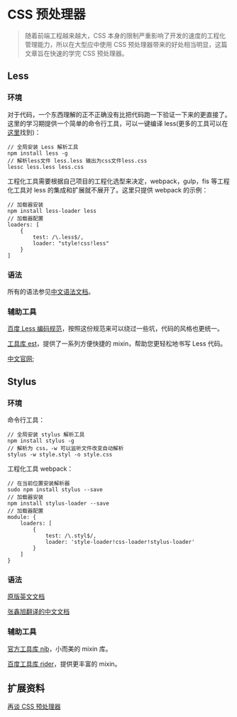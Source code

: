 # CSS 预处理器

> 随着前端工程越来越大，CSS 本身的限制严重影响了开发的速度的工程化管理能力，所以在大型应中使用 CSS 预处理器带来的好处相当明显，这篇文章旨在快速的学完 CSS 预处理器。

## Less

### 环境

对于代码，一个东西理解的正不正确没有比把代码跑一下验证一下来的更直接了。这里的学习期提供一个简单的命令行工具，可以一键编译 less(更多的工具可以在[这里](http://lesscss.cn/usage/)找到)：

	// 全局安装 Less 解析工具
	npm install less -g
	// 解析less文件 less.less 输出为css文件less.css
	lessc less.less less.css
	
工程化工具需要根据自己项目的工程化选型来决定，webpack，gulp，fis 等工程化工具对 less 的集成和扩展就不展开了。这里只提供 webpack 的示例：

	// 加载器安装
	npm install less-loader less
	// 加载器配置
	loaders: [
		{
			test: /\.less$/,
			loader: "style!css!less"
		}
	]

### 语法
 
所有的语法参见[中文语法文档](http://www.css88.com/doc/less/features/)。

### 辅助工具

[百度 Less 编码规范](https://github.com/ecomfe/spec/blob/master/less-code-style.md#user-content-混入mixin-1)，按照这份规范来可以绕过一些坑，代码的风格也更统一。

[工具库 est](http://ecomfe.github.io/est/)，提供了一系列方便快捷的 mixin，帮助您更轻松地书写 Less 代码。

[中文官网](http://www.1024i.com/demo/less/);

## Stylus

### 环境

命令行工具：

	// 全局安装 stylus 解析工具
	npm install stylus -g
	// 解析为 css，-w 可以监听文件改变自动解析
	stylus -w style.styl -o style.css

工程化工具 webpack：
	
	// 在当前位置安装解析器
	sudo npm install stylus --save
	// 加载器安装
	npm install stylus-loader --save
	// 加载器配置
	module: {
        loaders: [
            { 
                test: /\.styl$/, 
                loader: 'style-loader!css-loader!stylus-loader' 
            }
        ]
    }
	
### 语法

[原版英文文档](http://stylus-lang.com/docs/selectors.html)

[张鑫旭翻译的中文文档](http://www.zhangxinxu.com/jq/stylus/css-style.php)

### 辅助工具

[官方工具库 nib](http://tj.github.io/nib/)，小而美的 mixin 库。

[百度工具库 rider](https://github.com/ecomfe/rider/)，提供更丰富的 mixin。

## 扩展资料

[再谈 CSS 预处理器](http://efe.baidu.com/blog/revisiting-css-preprocessors/)